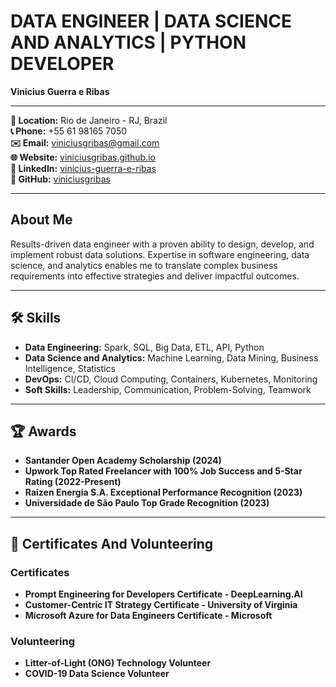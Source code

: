 # DATA ENGINEER | DATA SCIENCE AND ANALYTICS | PYTHON DEVELOPER

**Vinicius Guerra e Ribas**

---

**📍 Location:** Rio de Janeiro - RJ, Brazil  
**📞 Phone:** +55 61 98165 7050  
**✉️ Email:** [viniciusgribas@gmail.com](mailto:viniciusgribas@gmail.com)  
**🌐 Website:** [viniciusgribas.github.io](https://viniciusgribas.github.io/)  
**🔗 LinkedIn:** [vinicius-guerra-e-ribas](https://linkedin.com/in/vinicius-guerra-e-ribas)  
**🐙 GitHub:** [viniciusgribas](https://github.com/viniciusgribas)

---

## About Me

Results-driven data engineer with a proven ability to design, develop, and implement robust data solutions. Expertise in software engineering, data science, and analytics enables me to translate complex business requirements into effective strategies and deliver impactful outcomes.

---

## 🛠 Skills

- **Data Engineering:** Spark, SQL, Big Data, ETL, API, Python
- **Data Science and Analytics:** Machine Learning, Data Mining, Business Intelligence, Statistics
- **DevOps:** CI/CD, Cloud Computing, Containers, Kubernetes, Monitoring
- **Soft Skills:** Leadership, Communication, Problem-Solving, Teamwork

---

## 🏆 Awards

- **Santander Open Academy Scholarship (2024)**
- **Upwork Top Rated Freelancer with 100% Job Success and 5-Star Rating (2022-Present)**
- **Raizen Energia S.A. Exceptional Performance Recognition (2023)**
- **Universidade de São Paulo Top Grade Recognition (2023)**

---

## 📜 Certificates And Volunteering

### Certificates

- **Prompt Engineering for Developers Certificate - DeepLearning.AI**
- **Customer-Centric IT Strategy Certificate - University of Virginia**
- **Microsoft Azure for Data Engineers Certificate - Microsoft**

### Volunteering

- **Litter-of-Light (ONG) Technology Volunteer**
- **COVID-19 Data Science Volunteer**
